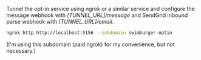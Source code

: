 
Tunnel the opt-in service using ngrok or a similar service and configure the message webhook with _[TUNNEL_URL]/message_ and SendGrid inbound parse webhook with _[TUNNEL_URL]/email_.

```bash
ngrok http http://localhost:5156 --subdomain swimburger-optin
```

(I'm using this subdomain (paid ngrok) for my convenience, but not necessary.)